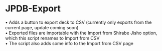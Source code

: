 # JPDB-Export

• Adds a button to export deck to CSV (currently only exports from the current page, update coming soon)<br>
• Exported files are importable with the Import from Shirabe Jisho option, which this script renames to Import from CSV<br>
• The script also adds some info to the Import from CSV page
